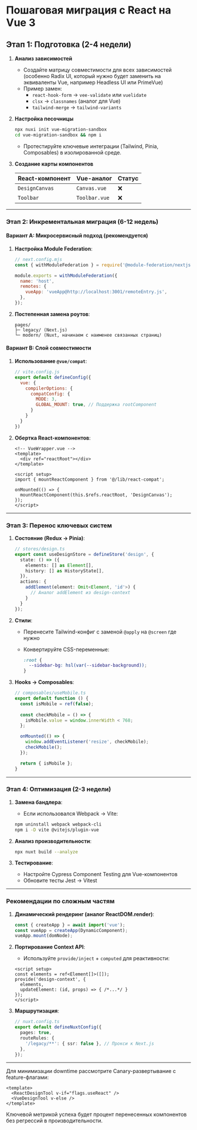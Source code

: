 # Пошаговая миграция с React на Vue 3

## **Этап 1: Подготовка (2-4 недели)**

1. **Анализ зависимостей**
   - Создайте матрицу совместимости для всех зависимостей (особенно Radix UI, который нужно будет заменить на эквиваленты Vue, например Headless UI или PrimeVue)
   - Пример замен:
     - `react-hook-form` → `vee-validate` или `vuelidate`
     - `clsx` → `classnames` (аналог для Vue)
     - `tailwind-merge` → `tailwind-variants`

2. **Настройка песочницы**

   ```bash
   npx nuxi init vue-migration-sandbox
   cd vue-migration-sandbox && npm i
   ```

   - Протестируйте ключевые интеграции (Tailwind, Pinia, Composables) в изолированной среде.

3. **Создание карты компонентов**

   | React-компонент | Vue-аналог | Статус |
   |----------------|------------|--------|
   | `DesignCanvas` | `Canvas.vue` | ❌ |
   | `Toolbar` | `Toolbar.vue` | ❌ |

---

### **Этап 2: Инкрементальная миграция (6-12 недель)**

#### **Вариант A: Микросервисный подход (рекомендуется)**

1. **Настройка Module Federation**:

   ```javascript
   // next.config.mjs
   const { withModuleFederation } = require('@module-federation/nextjs');

   module.exports = withModuleFederation({
     name: 'host',
     remotes: {
       vueApp: 'vueApp@http://localhost:3001/remoteEntry.js',
     },
   });
   ```

2. **Постепенная замена роутов**:

   ```text
   pages/
   ├─ legacy/ (Next.js)
   └─ modern/ (Nuxt, начинаем с наименее связанных страниц)
   ```

#### **Вариант B: Слой совместимости**

1. **Использование `@vue/compat`**:

   ```javascript
   // vite.config.js
   export default defineConfig({
     vue: {
       compilerOptions: {
         compatConfig: {
           MODE: 3,
           GLOBAL_MOUNT: true, // Поддержка rootComponent
         }
       }
     }
   })
   ```

2. **Обертка React-компонентов**:

   ```vue
   <!-- VueWrapper.vue -->
   <template>
     <div ref="reactRoot"></div>
   </template>

   <script setup>
   import { mountReactComponent } from '@/lib/react-compat';

   onMounted(() => {
     mountReactComponent(this.$refs.reactRoot, 'DesignCanvas');
   });
   </script>
   ```

---

### **Этап 3: Перенос ключевых систем**

1. **Состояние (Redux → Pinia)**:

   ```typescript
   // stores/design.ts
   export const useDesignStore = defineStore('design', {
     state: () => ({
       elements: [] as Element[],
       history: [] as HistoryState[],
     }),
     actions: {
       addElement(element: Omit<Element, 'id'>) {
         // Аналог addElement из design-context
       }
     }
   });
   ```

2. **Стили**:
   - Перенесите Tailwind-конфиг с заменой `@apply` на `@screen` где нужно
   - Конвертируйте CSS-переменные:

     ```css
     :root {
       --sidebar-bg: hsl(var(--sidebar-background));
     }
     ```

3. **Hooks → Composables**:

   ```typescript
   // composables/useMobile.ts
   export default function () {
     const isMobile = ref(false);
     
     const checkMobile = () => {
       isMobile.value = window.innerWidth < 768;
     };

     onMounted(() => {
       window.addEventListener('resize', checkMobile);
       checkMobile();
     });

     return { isMobile };
   }
   ```

---

### **Этап 4: Оптимизация (2-3 недели)**

1. **Замена бандлера**:
   - Если использовался Webpack → Vite:

   ```bash
   npm uninstall webpack webpack-cli
   npm i -D vite @vitejs/plugin-vue
   ```

2. **Анализ производительности**:

   ```bash
   npx nuxt build --analyze
   ```

3. **Тестирование**:
   - Настройте Cypress Component Testing для Vue-компонентов
   - Обновите тесты Jest → Vitest

---

### **Рекомендации по сложным частям**

1. **Динамический рендеринг (аналог ReactDOM.render)**:

   ```typescript
   const { createApp } = await import('vue');
   const vueApp = createApp(DynamicComponent);
   vueApp.mount(domNode);
   ```

2. **Портирование Context API**:
   - Используйте `provide/inject` + `computed` для реактивности:

   ```vue
   <script setup>
   const elements = ref<Element[]>([]);
   provide('design-context', {
     elements,
     updateElement: (id, props) => { /*...*/ }
   });
   </script>
   ```

3. **Маршрутизация**:

   ```ts
   // nuxt.config.ts
   export default defineNuxtConfig({
     pages: true,
     routeRules: {
       '/legacy/**': { ssr: false }, // Прокси к Next.js
     },
   });
   ```

---

Для минимизации downtime рассмотрите Canary-развертывание с feature-флагами:

```vue
<template>
  <ReactDesignTool v-if="flags.useReact" />
  <VueDesignTool v-else />
</template>
```

Ключевой метрикой успеха будет процент перенесенных компонентов без регрессий в производительности.
